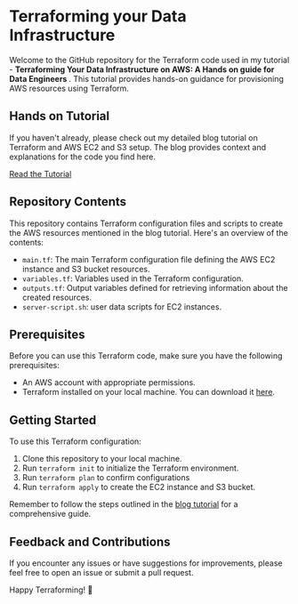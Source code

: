 # Terraforming your Data Infrastructure

Welcome to the GitHub repository for the Terraform code used in my tutorial - <b>Terraforming Your Data Infrastructure on AWS: A Hands on guide for Data Engineers </b>. This tutorial provides hands-on guidance for provisioning AWS resources using Terraform.

## Hands on Tutorial

If you haven't already, please check out my detailed blog tutorial on Terraform and AWS EC2 and S3 setup. The blog provides context and explanations for the code you find here.

[Read the Tutorial](#https://dev.to/priye/terraforming-your-data-infrastructure-on-aws-a-hands-on-guide-for-data-engineers-58e0)

## Repository Contents

This repository contains Terraform configuration files and scripts to create the AWS resources mentioned in the blog tutorial. Here's an overview of the contents:

- `main.tf`: The main Terraform configuration file defining the AWS EC2 instance and S3 bucket resources.
- `variables.tf`: Variables used in the Terraform configuration.
- `outputs.tf`: Output variables defined for retrieving information about the created resources.
- `server-script.sh`: user data scripts for EC2 instances.

## Prerequisites

Before you can use this Terraform code, make sure you have the following prerequisites:

- An AWS account with appropriate permissions.
- Terraform installed on your local machine. You can download it [here](https://www.terraform.io/downloads.html).

## Getting Started

To use this Terraform configuration:

1. Clone this repository to your local machine.
2. Run `terraform init` to initialize the Terraform environment.
3. Run `terraform plan` to confirm configurations
4. Run `terraform apply` to create the EC2 instance and S3 bucket.

Remember to follow the steps outlined in the [blog tutorial](#link-to-your-blog-tutorial) for a comprehensive guide.

## Feedback and Contributions

If you encounter any issues or have suggestions for improvements, please feel free to open an issue or submit a pull request.

Happy Terraforming! 🚀

